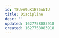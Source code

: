 ```yaml
---
id: T8UvA9uK1E75nW1U
title: Discipline
desc: ''
updated: 1627758083918
created: 1627758083918
---
```


